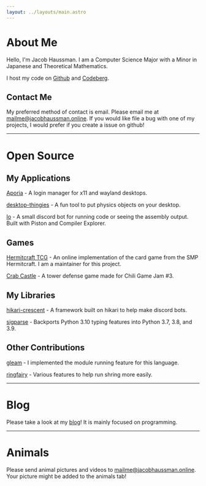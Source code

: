 ```yaml
---
layout: ../layouts/main.astro
---
```


# About Me
Hello, I'm Jacob Haussman. I am a Computer Science Major with a Minor in Japanese and Theoretical Mathematics.

I host my code on [Github](https://github.com/zunda-arrow) and [Codeberg](https://codeberg.org/zunda-arrow).

## Contact Me
My preferred method of contact is email. Please email me at [mailme@jacobhaussman.online](mailto:mailme@jacobhaussman.online).
If you would like file a bug with one of my projects, I would prefer if you create a issue on github!

<hr>

# Open Source

## My Applications
[Aporia](https://github.com/zunda-arrow/aporia) - A login manager for x11 and wayland desktops.

[desktop-thingies](https://github.com/zunda-arrow/desktop-thingies) - A fun tool to put physics objects on your desktop.

[Io](https://github.com/zunda-arrow/io) - A small discord bot for running code or seeing the assembly output. Built with Piston and Compiler Explorer.

## Games
[Hermitcraft TCG](https://github.com/hc-tcg/hc-tcg) - An online implementation of the card game from the SMP Hermitcraft. I am
a maintainer for this project.

[Crab Castle](https://jacobhaussman.itch.io/crab-castle) - A tower defense game made for Chili Game Jam #3.

## My Libraries
[hikari-crescent](https://github.com/hikari-crescent/hikari-crescent) - A framework built on hikari to help make discord bots.

[sigparse](https://github.com/zunda-arrow/sigparse) - Backports Python 3.10 typing features into Python 3.7, 3.8, and 3.9.

## Other Contributions
[gleam](https://gleam.run/) - I implemented the module running feature for this language.

[ringfairy](https://github.com/k3rs3d/ringfairy) - Various features to help run shring more easily.

<hr>

# Blog

Please take a look at my [blog](/blog/)! It is mainly focused on programming.

<hr>

# Animals

Please send animal pictures and videos to [mailme@jacobhaussman.online](mailto:mailme@jacobhaussman.online).
Your picture might be added to the animals tab!

